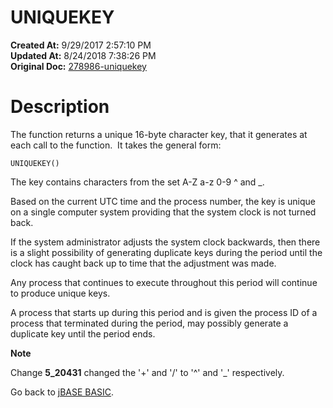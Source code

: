 # UNIQUEKEY

**Created At:** 9/29/2017 2:57:10 PM  
**Updated At:** 8/24/2018 7:38:26 PM  
**Original Doc:** [278986-uniquekey](https://docs.jbase.com/36868-jbase-basic/278986-uniquekey)  


# Description

The function returns a unique 16-byte character key, that it generates at each call to the function.  It takes the general form:

```
UNIQUEKEY()
```



The key contains characters from the set A-Z a-z 0-9 ^ and \_.

Based on the current UTC time and the process number, the key is unique on a single computer system providing that the system clock is not turned back.

If the system administrator adjusts the system clock backwards, then there is a slight possibility of generating duplicate keys during the period until the clock has caught back up to time that the adjustment was made.

Any process that continues to execute throughout this period will continue to produce unique keys.

A process that starts up during this period and is given the process ID of a process that terminated during the period, may possibly generate a duplicate key until the period ends.

**Note**

Change **5\_20431** changed the '+' and '/' to '^' and '\_' respectively.

Go back to [jBASE BASIC](./../jbase-basic-programmers-reference-guide).
